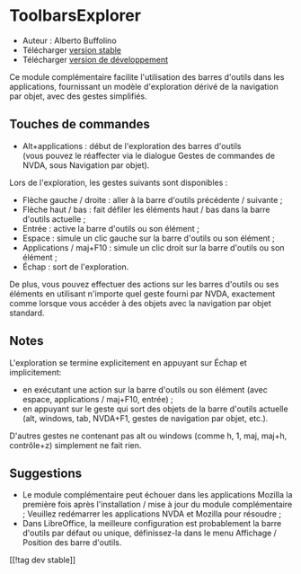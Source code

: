 # ToolbarsExplorer #

* Auteur : Alberto Buffolino
* Télécharger [version stable][1]
* Télécharger [version de développement][2]

Ce module complémentaire facilite l'utilisation des barres d'outils dans les
applications, fournissant un modèle d'exploration dérivé de la navigation
par objet, avec des gestes simplifiés.

## Touches de commandes

* Alt+applications : début de l'exploration des barres d'outils<br/>
(vous pouvez le réaffecter via le dialogue Gestes de commandes de NVDA, sous Navigation par objet).

Lors de l'exploration, les gestes suivants sont disponibles :

* Flèche gauche / droite : aller à la barre d'outils précédente / suivante ;
* Flèche haut / bas : fait défiler les éléments haut / bas dans la barre
  d'outils actuelle ;
* Entrée : active la barre d'outils ou son élément ;
* Espace : simule un clic gauche sur la barre d'outils ou son élément ;
* Applications / maj+F10 : simule un clic droit sur la barre d'outils ou son
  élément ;
* Échap : sort de l'exploration.

De plus, vous pouvez effectuer des actions sur les barres d'outils ou ses
éléments en utilisant n'importe quel geste fourni par NVDA, exactement comme
lorsque vous accéder à des objets avec la navigation par objet standard.

## Notes

L'exploration se termine explicitement en appuyant sur Échap et
implicitement:

* en exécutant une action sur la barre d'outils ou son élément (avec espace,
  applications / maj+F10, entrée) ;
* en appuyant sur le geste qui sort des objets de la barre d'outils actuelle
  (alt, windows, tab, NVDA+F1, gestes de navigation par objet, etc.).

D'autres gestes ne contenant pas alt ou windows (comme h, 1, maj, maj+h,
contrôle+z) simplement ne fait rien.

## Suggestions

* Le module complémentaire peut échouer dans les applications Mozilla la
  première fois après l'installation / mise à jour du module complémentaire
  ; Veuillez redémarrer les applications NVDA et Mozilla pour résoudre ;
* Dans LibreOffice, la meilleure configuration est probablement la barre
  d'outils par défaut ou unique, définissez-la dans le menu Affichage /
  Position des barre d'outils.


[[!tag dev stable]]

[1]: https://addons.nvda-project.org/files/get.php?file=tbx

[2]: https://addons.nvda-project.org/files/get.php?file=tbx-dev
